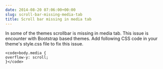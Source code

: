 ```yaml
---
date: 2014-08-20 07:06:00+00:00
slug: scroll-bar-missing-media-tab
title: Scroll bar missing in media tab
---
```


In some of the themes scrollbar is missing in media tab. This issue is encounter with Bootstrap based themes. Add following CSS code in your theme's style.css file to fix this issue.

    
    <code>body.media {
    overflow-y: scroll;
    }</code>
